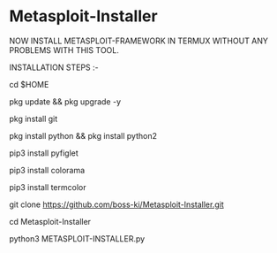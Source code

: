 # Metasploit-Installer
NOW INSTALL METASPLOIT-FRAMEWORK IN TERMUX WITHOUT ANY PROBLEMS WITH THIS TOOL.

INSTALLATION STEPS :-

cd $HOME

pkg update && pkg upgrade -y

pkg install git


pkg install python && pkg install python2

pip3 install pyfiglet

pip3 install colorama

pip3 install termcolor

git clone https://github.com/boss-ki/Metasploit-Installer.git

cd Metasploit-Installer

python3 METASPLOIT-INSTALLER.py

